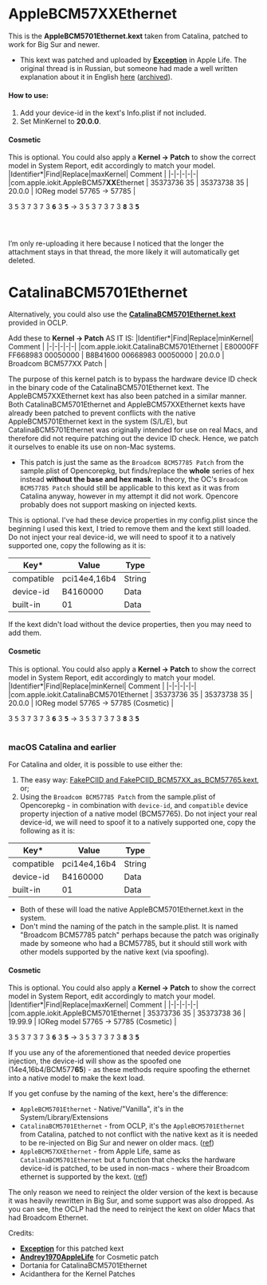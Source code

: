 # AppleBCM57XXEthernet

This is the **AppleBCM5701Ethernet.kext** taken from Catalina, patched to work for Big Sur and newer.
* This kext was patched and uploaded by **[Exception](https://www.applelife.ru/threads/patching-applebcm5701ethernet-kext.27866/page-8#post-930901)** in Apple Life. The original thread is in Russian, but someone had made a well written explanation about it in English [here](https://www.applelife.ru/threads/patching-applebcm5701ethernet-kext.27866/page-9#post-1031837) ([archived](https://web.archive.org/web/20240407122311/https://www.applelife.ru/threads/patching-applebcm5701ethernet-kext.27866/page-9#post-1031837)). 



#### How to use: 
1. Add your device-id in the kext's Info.plist if not included. <br>
2. Set MinKernel to **20.0.0**. <br>

#### Cosmetic
This is optional. You could also apply a **Kernel -> Patch** to show the correct model in System Report, edit accordingly to match your model.
|Identifier*|Find|Replace|maxKernel| Comment |
|-|-|-|-|-|
|com.apple.iokit.AppleBCM57**XX**Ethernet | 35373736 35 | 35373738 35 | 20.0.0 | IOReg model 57765 -> 57785 |

3 <kbd>5</kbd> 3 <kbd>7</kbd> 3 <kbd>7</kbd> 3 <kbd>**6**</kbd> 3 <kbd>**5**</kbd> -> 3 <kbd>5</kbd> 3 <kbd>7</kbd> 3 <kbd>7</kbd> 3 <kbd>**8**</kbd> 3 <kbd>**5**</kbd>

# 
<br>
I’m only re-uploading it here because I noticed that the longer the attachment stays in that thread, the more likely it will automatically get deleted.

# CatalinaBCM5701Ethernet
Alternatively, you could also use the [**CatalinaBCM5701Ethernet.kext**](https://github.com/dortania/OpenCore-Legacy-Patcher/tree/main/payloads/Kexts/Ethernet) provided in OCLP.

Add these to **Kernel -> Patch** AS IT IS:
|Identifier*|Find|Replace|minKernel| Comment |
|-|-|-|-|-|
|com.apple.iokit.CatalinaBCM5701Ethernet | E80000FF FF668983 00050000 | B8B41600 00668983 00050000 | 20.0.0 | Broadcom BCM577XX Patch |

The purpose of this kernel patch is to bypass the hardware device ID check in the binary code of the CatalinaBCM5701Ethernet kext. The AppleBCM57XXEthernet kext has also been patched in a similar manner. Both CatalinaBCM5701Ethernet and AppleBCM57XXEthernet kexts have already been patched to prevent conflicts with the native AppleBCM5701Ethernet kext in the system (S/L/E), but CatalinaBCM5701Ethernet was originally intended for use on real Macs, and therefore did not require patching out the device ID check. Hence, we patch it ourselves to enable its use on non-Mac systems.
  
* This patch is just the same as the `Broadcom BCM57785 Patch` from the sample.plist of Opencorepkg, but finds/replace the **whole** series of hex instead **without the base and hex mask**. In theory, the OC's `Broadcom BCM57785 Patch` should still be applicable to this kext as it was from Catalina anyway, however in my attempt it did not work. Opencore probably does not support masking on injected kexts.


This is optional. I've had these device properties in my config.plist since the beginning I used this kext, I tried to remove them and the kext still loaded.  Do not inject your real device-id, we will need to spoof it to a natively supported one, copy the following as it is:

|Key*|Value|Type|
|-|-|-|
|compatible |pci14e4,16b4 |String |
|device-id|B4160000|Data|
|built-in|01|Data|

If the kext didn't load without the device properties, then you may need to add them.

#### Cosmetic
This is optional. You could also apply a **Kernel -> Patch** to show the correct model in System Report, edit accordingly to match your model.
|Identifier*|Find|Replace|minKernel| Comment |
|-|-|-|-|-|
|com.apple.iokit.CatalinaBCM5701Ethernet | 35373736 35 | 35373738 35 | 20.0.0 | IOReg model 57765 -> 57785 (Cosmetic) |

3 <kbd>5</kbd> 3 <kbd>7</kbd> 3 <kbd>7</kbd> 3 <kbd>**6**</kbd> 3 <kbd>**5**</kbd> -> 3 <kbd>5</kbd> 3 <kbd>7</kbd> 3 <kbd>7</kbd> 3 <kbd>**8**</kbd> 3 <kbd>**5**</kbd>

#
### macOS Catalina and earlier
For Catalina and older, it is possible to use either the: <Br>
1.  The easy way: [FakePCIID and FakePCIID_BCM57XX_as_BCM57765.kext](https://github.com/RehabMan/OS-X-Fake-PCI-ID), or;
2.  Using the `Broadcom BCM57785 Patch` from the sample.plist of Opencorepkg - in combination with `device-id`, and `compatible` device property injection of a native model (BCM57765). Do not inject your real device-id, we will need to spoof it to a natively supported one, copy the following as it is:
    
|Key*|Value|Type|
|-|-|-|
|compatible |pci14e4,16b4 |String |
|device-id|B4160000|Data|
|built-in|01|Data|

* Both of these will load the native AppleBCM5701Ethernet.kext in the system. 
* Don't mind the naming of the patch in the sample.plist. It is named "Broadcom BCM57785 patch" perhaps because the patch was originally made by someone who had a BCM57785, but it should still work with other models supported by the native kext (via spoofing).

#### Cosmetic
This is optional. You could also apply a **Kernel -> Patch** to show the correct model in System Report, edit accordingly to match your model.
|Identifier*|Find|Replace|maxKernel| Comment |
|-|-|-|-|-|
|com.apple.iokit.AppleBCM5701Ethernet | 35373736 35 | 35373738 36 | 19.99.9 | IOReg model 57765 -> 57785 (Cosmetic) |

3 <kbd>5</kbd> 3 <kbd>7</kbd> 3 <kbd>7</kbd> 3 <kbd>**6**</kbd> 3 <kbd>**5**</kbd> -> 3 <kbd>5</kbd> 3 <kbd>7</kbd> 3 <kbd>7</kbd> 3 <kbd>**8**</kbd> 3 <kbd>**5**</kbd>

If you use any of the aforementioned that needed device properties injection, the device-id  will show as the spoofed one (14e4,16b4/BCM577**65**) - as these methods require spoofing the ethernet into a native model to make the kext load. 

If you get confuse by the naming of the kext, here's the difference:
* `AppleBCM5701Ethernet` - Native/"Vanilla", it's in the System/Library/Extensions
* `CatalinaBCM5701Ethernet` - from OCLP, it's the `AppleBCM5701Ethernet` from Catalina, patched to not conflict with the native kext as it is needed to be re-injected on Big Sur and newer on older macs. ([ref](https://github.com/dortania/OpenCore-Legacy-Patcher/issues/45))
* `AppleBCM57XXEthernet` - from Apple Life, same as `CatalinaBCM5701Ethernet` but a function that checks the hardware device-id is patched, to be used in non-macs - where their Broadcom ethernet is supported by the kext. ([ref](https://www.applelife.ru/threads/patching-applebcm5701ethernet-kext.27866/page-8#post-930901))

The only reason we need to reinject the older version of the kext is because it was heavily rewritten in Big Sur, and some support was also dropped. As you can see, the OCLP had the need to reinject the kext on older Macs that had Broadcom Ethernet. 

Credits: 
- **[Exception](https://www.applelife.ru/threads/patching-applebcm5701ethernet-kext.27866/page-8#post-930901)** for this patched kext
- **[Andrey1970AppleLife](https://www.applelife.ru/threads/patching-applebcm5701ethernet-kext.27866/page-9#post-1031837)** for Cosmetic patch
- Dortania for CatalinaBCM5701Ethernet
- Acidanthera for the Kernel Patches

